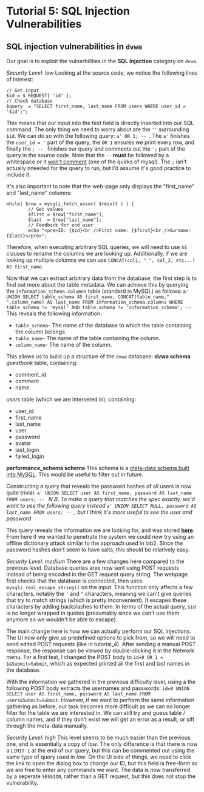Tutorial 5: SQL Injection Vulnerabilities
=========================================

SQL injection vulnerabilities in `dvwa`
---------------------------------------
Our goal is to exploit the vulnerbilities in the **SQL Injection** category on `dvwa`.

*Security Level: low*
Looking at the source code, we notice the following lines of interest:
```
// Get input
$id = $_REQUEST[ 'id' ];
// Check database
$query  = "SELECT first_name, last_name FROM users WHERE user_id = '$id';";
```
This means that our input into the text field is directly inserted into our SQL command. The only thing we need to worry about are the `''` surrounding `$id`. We can do so with the following query: `a' OR 1; -- `. The `a'` finishes the `user_id = '` part of the query, the `OR 1` ensures we print every row, and finally the `; -- ` finishes our query and comments out the `';` part of the query in the source code. Note that the `--` **must** be followed by a whitespace or it [won't comment](https://dev.mysql.com/doc/refman/8.0/en/comments.html) (one of the quirks of mysql). The `;` isn't actually nneeded for the query to run, but I'd assume it's good practice to include it.

It's also important to note that the web-page only displays the "first_name" and "last_name" columns:
```
while( $row = mysqli_fetch_assoc( $result ) ) {
        // Get values
        $first = $row["first_name"];
        $last  = $row["last_name"];
        // Feedback for end user
        echo "<pre>ID: {$id}<br />First name: {$first}<br />Surname: {$last}</pre>";
```
Therefore, when executing arbitrary SQL queries, we will need to use `AS` clauses to rename the columns we are looking up. Additionally, if we are looking up multiple columns we can use `CONCAT(col1, " ", col_2, etc...) AS first_name`.

Now that we can extract arbitrary data from the database, the first step is to find out more about the table metadata. We can achieve this by querying the `information_schema.columns` table (standard in MySQL) as follows:
`a' UNION SELECT table_schema AS first_name, CONCAT(table_name," ",column_name) AS last_name FROM information_schema.columns WHERE table_schema != 'mysql' AND table_schema != 'information_schema'; -- `
This reveals the following information:
- `table_schema`- The name of the database to which the table containing the column belongs
- `table_name`- The name of the table containing the column.
- `column_name`- The name of the column.

This allows us to build up a structure of the `dvwa` database:
**dvwa schema**
*guestbook* table, containing:
- comment_id
- comment
- name

*users* table (which we are interseted in), containing:
- user_id
- first_name
- last_name
- user
- password
- avatar
- last_login
- failed_login

**performance_schema schema**
This schema is a [meta-data schema built into MySQL](https://dev.mysql.com/doc/refman/8.0/en/performance-schema.html). This would be useful to filter out in future.

Constructing a query that reveals the password hashes of all users is now quite trivial:
`a' UNION SELECT user AS first_name, password AS last_name FROM users; -- `
*N.B. To make a query that matches the spec exactly, we'd want to use the following query instead `a' UNION SELECT NULL, password AS last_name FROM users; -- `, but I think it's more useful to see the user and password*

This query reveals the information we are looking for, and was stored [**here**](dvwa_user_passwd.txt). From here if we wanted to penetrate the system we could now try using an offline dictionary attack similar to the approach used in lab2. Since the password hashes don't seem to have salts, this should be relatively easy.

*Security Level: medium*
There are a few changes here compared to the previous level. Database queries aree now sent using POST requests instead of being encoded in the GET request query string. The webpage first checks that the database is connected, then uses `mysqli_real_escape_string()` on the input. This function only affects a few characters, notably the `'` and `"` characters, meaning we can't give queries that try to match strings (which is pretty inconvenient). It escapes these characters by adding backslashes to them. In terms of the actual query, `$id` is no longer wrapped in quotes (presumably since we can't use them anymore so we wouldn't be able to escape).

The main change here is how we can actually perform our SQL injections. The UI now only give us predefined options to pick from, so we will need to send edited POST requests (like in tutorial_4). After sending a manual POST response, the response can be viewed by double-clicking it in the Network menu. For a first test, I changed the POST body to `id=0 OR 1 = 1&Submit=Submit`, which as expected printed all the first and last names in the database.

With the information we gathered in the previous difficulty level, using a the following POST body extracts the usernames and passwords: `id=0 UNION SELECT user AS first_name, password AS last_name FROM users&Submit=Submit`. However, if we want to perform the same information gathering as before, our task becomes more difficult as we can no longer filter for the table we are interested in. We can still try and guess table / column names, and if they don't exist we will get an error as a result, or sift through the meta-data manually.

*Security Level: high*
This level seems to be much easier than the previous one, and is essentially a copy of *low*. The only difference is that there is now a `LIMIT 1` at the end of our query, but this can be commented out using the same type of query used in *low*. On the UI side of things, we need to click the link to open the dialog box to change our ID, but this field is free-form so we are free to enter any commands we want. The data is now transferred by a seperate `SESSION`, rather than a GET request, but this does not stop the vulnerability.

